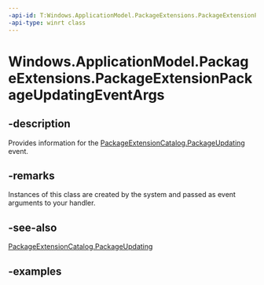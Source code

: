 ```yaml
---
-api-id: T:Windows.ApplicationModel.PackageExtensions.PackageExtensionPackageUpdatingEventArgs
-api-type: winrt class
---
```


# Windows.ApplicationModel.PackageExtensions.PackageExtensionPackageUpdatingEventArgs

<!--
public sealed class PackageExtensionPackageUpdatingEventArgs
-->

## -description

Provides information for the [PackageExtensionCatalog.PackageUpdating](packageextensioncatalog_packageupdating.md) event.

## -remarks

Instances of this class are created by the system and passed as event arguments to your handler.

## -see-also

[PackageExtensionCatalog.PackageUpdating](packageextensioncatalog_packageupdating.md)

## -examples
